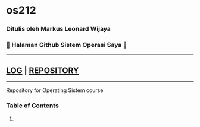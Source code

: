 # os212
### Ditulis oleh Markus Leonard Wijaya 
### 🌠 Halaman Github Sistem Operasi Saya 🌠

________________________________________________________
[LOG](TXT/mylog.txt) | [REPOSITORY](https://github.com/Irhaml/os212)
---
________________________________________________________

Repository for Operating Sistem course

### Table of Contents
1. 
